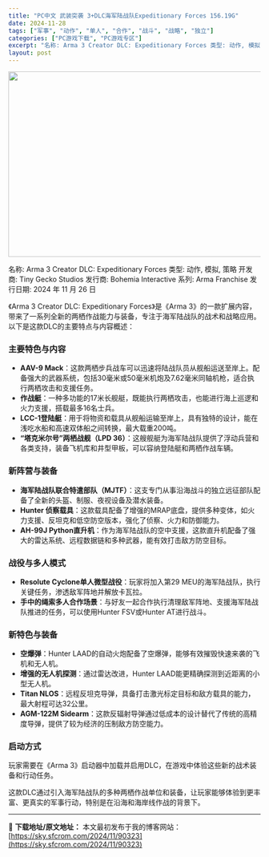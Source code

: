 ```yaml
---
title: "PC中文 武装突袭 3+DLC海军陆战队Expeditionary Forces 156.19G"
date: 2024-11-28
tags: ["军事", "动作", "单人", "合作", "战斗", "战略", "独立"]
categories: ["PC游戏下载", "PC游戏专区"]
excerpt: "名称: Arma 3 Creator DLC: Expeditionary Forces 类型: 动作, 模拟, 策略 开发商: Tiny Gecko Studios 发行商: Bohemia Interactive 系列: Arma Franchise 发行日期: 2024 年 11 月 26 日&hellip;"
layout: post
---
```


<img class="aligncenter size-full wp-image-90324" src="https://sky.sfcrom.com/wp-content/uploads/2024/11/2024112801570473.webp" alt="" width="660" height="370" />

名称: Arma 3 Creator DLC: Expeditionary Forces
类型: 动作, 模拟, 策略
开发商: Tiny Gecko Studios
发行商: Bohemia Interactive
系列: Arma Franchise
发行日期: 2024 年 11 月 26 日

《Arma 3 Creator DLC: Expeditionary Forces》是《Arma 3》的一款扩展内容，带来了一系列全新的两栖作战能力与装备，专注于海军陆战队的战术和战略应用。以下是这款DLC的主要特点与内容概述：
<h3>主要特色与内容</h3>
<ul>
 	<li><strong>AAV-9 Mack</strong>：这款两栖步兵战车可以迅速将陆战队员从舰船运送至岸上。配备强大的武器系统，包括30毫米或50毫米机炮及7.62毫米同轴机枪，适合执行两栖攻击和支援任务。</li>
 	<li><strong>作战艇</strong>：一种多功能的17米长舰艇，既能执行两栖攻击，也能进行海上巡逻和火力支援，搭载最多16名士兵。</li>
 	<li><strong>LCC-1登陆艇</strong>：用于将物资和载具从舰船运输至岸上，具有独特的设计，能在浅吃水船和高速双体船之间转换，最大载重200吨。</li>
 	<li><strong>“塔克米尔号”两栖战舰（LPD 36）</strong>：这艘舰艇为海军陆战队提供了浮动兵营和各类支持，装备飞机库和井型甲板，可以容纳登陆艇和两栖作战车辆。</li>
</ul>
<h3>新阵营与装备</h3>
<ul>
 	<li><strong>海军陆战队联合特遣部队（MJTF）</strong>：这支专门从事沿海战斗的独立远征部队配备了全新的头盔、制服、夜视设备及潜水装备。</li>
 	<li><strong>Hunter 侦察载具</strong>：这款载具配备了增强的MRAP底盘，提供多种变体，如火力支援、反坦克和低空防空版本，强化了侦察、火力和防御能力。</li>
 	<li><strong>AH-99J Python直升机</strong>：作为海军陆战队的空中支援，这款直升机配备了强大的雷达系统、远程数据链和多种武器，能有效打击敌方防空目标。</li>
</ul>
<h3>战役与多人模式</h3>
<ul>
 	<li><strong>Resolute Cyclone单人微型战役</strong>：玩家将加入第29 MEU的海军陆战队，执行关键任务，渗透敌军阵地并解放卡瓦拉。</li>
 	<li><strong>手中的绳索多人合作场景</strong>：与好友一起合作执行清理敌军阵地、支援海军陆战队推进的任务，可以使用Hunter FSV或Hunter AT进行战斗。</li>
</ul>
<h3>新特色与装备</h3>
<ul>
 	<li><strong>空爆弹</strong>：Hunter LAAD的自动火炮配备了空爆弹，能够有效摧毁快速来袭的飞机和无人机。</li>
 	<li><strong>增强的无人机探测</strong>：通过雷达改进，Hunter LAAD能更精确探测到近距离的小型无人机。</li>
 	<li><strong>Titan NLOS</strong>：远程反坦克导弹，具备打击激光标定目标和敌方载具的能力，最大射程可达32公里。</li>
 	<li><strong>AGM-122M Sidearm</strong>：这款反辐射导弹通过低成本的设计替代了传统的高精度导弹，提供了较为经济的压制敌方防空能力。</li>
</ul>
<h3>启动方式</h3>
玩家需要在《Arma 3》启动器中加载并启用DLC，在游戏中体验这些新的战术装备和行动任务。

这款DLC通过引入海军陆战队的多种两栖作战单位和装备，让玩家能够体验到更丰富、更真实的军事行动，特别是在沿海和海岸线作战的背景下。

---
📖 **下载地址/原文地址：** 本文最初发布于我的博客网站：[https://sky.sfcrom.com/2024/11/90323](https://sky.sfcrom.com/2024/11/90323)
